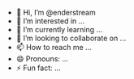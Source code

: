 - 👋 Hi, I’m @enderstream
- 👀 I’m interested in ...
- 🌱 I’m currently learning ...
- 💞️ I’m looking to collaborate on ...
- 📫 How to reach me ...
- 😄 Pronouns: ...
- ⚡ Fun fact: ...

<!---
enderstream/enderstream is a ✨ special ✨ repository because its `README.md` (this file) appears on your GitHub profile.
You can click the Preview link to take a look at your changes.
--->
